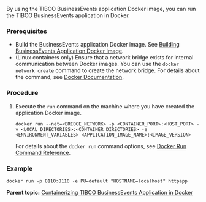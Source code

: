 
By using the TIBCO BusinessEvents application Docker image, you can run the TIBCO BusinessEvents application in Docker.

### Prerequisites
-   Build the BusinessEvents application Docker image. See [Building BusinessEvents Application Docker Image](Building%20TIBCO%20BusinessEvents%20Application%20Docker%20Image).
-   \(Linux containers only\) Ensure that a network bridge exists for internal communication between Docker images. You can use the `docker network create` command to create the network bridge. For details about the command, see [Docker Documentation](https://docs.docker.com/v17.12/engine/reference/commandline/network_create/).

### Procedure
1.  Execute the `run` command on the machine where you have created the application Docker image.

    ```
    docker run --net=<BRIDGE_NETWORK> -p <CONTAINER_PORT>:<HOST_PORT> -v <LOCAL_DIRECTORIES>:<CONTAINER_DIRECTORIES> -e <ENVIRONMENT_VARIABLES> <APPLICATION_IMAGE_NAME>:<IMAGE_VERSION>
    ```

    For details about the `docker run` command options, see [Docker Run Command Reference](Docker%20Run%20Command%20Reference).


### Example

```
docker run -p 8110:8110 -e PU=default "HOSTNAME=localhost" httpapp 
```

**Parent topic:** [Containerizing TIBCO BusinessEvents Application in Docker](Containerizing%20TIBCO%20BusinessEvents%20Application%20in%20Docker)

